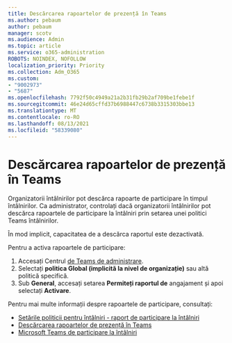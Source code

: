 ```yaml
---
title: Descărcarea rapoartelor de prezență în Teams
ms.author: pebaum
author: pebaum
manager: scotv
ms.audience: Admin
ms.topic: article
ms.service: o365-administration
ROBOTS: NOINDEX, NOFOLLOW
localization_priority: Priority
ms.collection: Adm_O365
ms.custom:
- "9002973"
- "5687"
ms.openlocfilehash: 7792f50c4949a21a2b31fb29b2af709be1febe1f
ms.sourcegitcommit: 46e24d65cffd37b6988447c6738b3315303bbe13
ms.translationtype: MT
ms.contentlocale: ro-RO
ms.lasthandoff: 08/13/2021
ms.locfileid: "58339080"
---
```

# <a name="download-attendance-reports-in-teams"></a>Descărcarea rapoartelor de prezență în Teams

Organizatorii întâlnirilor pot descărca rapoarte de participare în timpul întâlnirilor. Ca administrator, controlați dacă organizatorii întâlnirilor pot descărca rapoartele de participare la întâlniri prin setarea unei politici Teams întâlnirilor. 

În mod implicit, capacitatea de a descărca raportul este dezactivată. 

Pentru a activa rapoartele de participare: 
1.  Accesați Centrul [de Teams de administrare](https://admin.teams.microsoft.com/policies/meetings).
1.  Selectați **politica Global (implicită la nivel de organizație)** sau altă politică specifică.
1.  Sub **General**, accesați setarea **Permiteți raportul de** angajament și apoi selectați **Activare**.

Pentru mai multe informații despre rapoartele de participare, consultați:

- [Setările politicii pentru întâlniri - raport de participare la întâlniri](https://docs.microsoft.com/microsoftteams/meeting-policies-in-teams#meeting-policy-settings---meeting-attendance-report)
- [Descărcarea rapoartelor de prezență în Teams](https://support.office.com/article/download-attendance-reports-in-teams-ae7cf170-530c-47d3-84c1-3aedac74d310) 
- [Microsoft Teams de participare la întâlniri](https://docs.microsoft.com/microsoftteams/teams-analytics-and-reports/meeting-attendance-report)
